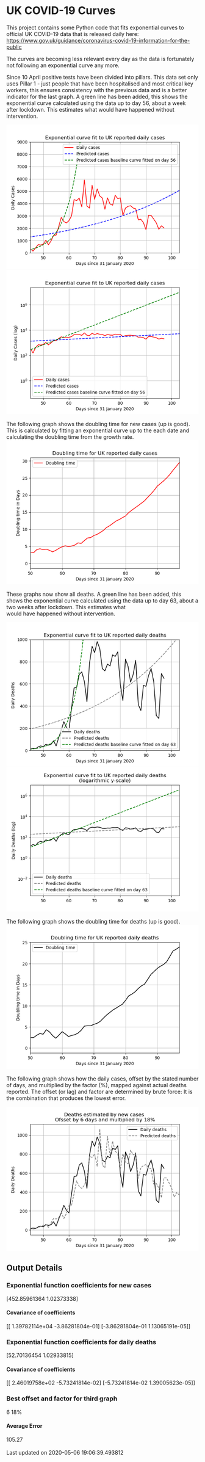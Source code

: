 # UK COVID-19 Curves

This project contains some Python code that fits exponential curves to
official UK COVID-19 data that is released daily here: https://www.gov.uk/guidance/coronavirus-covid-19-information-for-the-public

The curves are becoming less relevant every day as the data is fortunately not
following an exponential curve any more.

Since 10 April positive tests have been divided into pillars. This data set only uses Pillar 1 -  just people that have been hospitalised and most critical key workers,
this ensures consistency with the previous data and is a better indicator for
the last graph.
A green line has been added, this shows the exponential curve calculated using
the data up to day 56, about a week after lockdown. This estimates what would
have happened without intervention.

![Graph of actual cases and exponential curve](./out/cases.png)
![Graph of actual cases and exponential curve](./out/cases-log.png)

The following graph shows the doubling time for new cases (up is good).
This is calculated by fitting an exponential curve up to the each date
and calculating the doubling time from the growth rate.
![Graph of actual cases and exponential curve](./out/casesdt.png)

These graphs now show all deaths.
A green line has been added, this shows the exponential curve calculated using
the data up to day 63, about a two weeks after lockdown. This estimates what  
would have happened without intervention.

![Graph of actual cases and exponential deaths](./out/deaths.png)
![Graph of actual cases and exponential deaths](./out/deaths-log.png)

The following graph shows the doubling time for deaths (up is good).
![Graph of actual cases and exponential curve](./out/deathsdt.png)

The following graph shows how the daily cases, offset by the stated number of days,
and  multiplied by the factor (%), mapped against actual deaths reported.
The offset (or lag) and factor are determined by brute force:
It is the combination that produces the lowest error.

![Graph of predicted deaths based on earlier new cases](./out/cases-deaths.png)

Output Details
--------------
<h3>Exponential function coefficients for new cases</h3>
[452.85961364   1.02373338]
<h4>Covariance of coefficients</h4>
[[ 1.39782114e+04 -3.86281804e-01]
 [-3.86281804e-01  1.13065191e-05]]
<h3>Exponential function coefficients for daily deaths</h3>
[52.70136454  1.02933815]
<h4>Covariance of coefficients</h4>
[[ 2.46019758e+02 -5.73241814e-02]
 [-5.73241814e-02  1.39005623e-05]] <br/>
<h3>Best offset and factor for third graph</h3>
6 18%
<h4>Average Error</h4>
105.27
<br /><br />Last updated on 2020-05-06 19:06:39.493812
